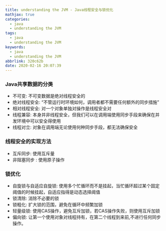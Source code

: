 ```yaml
---
title: understanding the JVM - Java线程安全与锁优化
mathjax: true
categories:
  - java
  - understanding the JVM
tags:
  - java
  - understanding the JVM
keywords:
  - java
  - understanding the JVM
abbrlink: 320c62b
date: 2020-02-16 20:07:39
---
```


### Java共享数据的分类
- 不可变: 不可变数据是绝对线程安全的
- 绝对线程安全: “不管运行时环境如何，调用者都不需要任何额外的同步措施”
- 相对线程安全: 对一个对象单独对操作是线程安全对
- 线程兼容: 本身并非线程安全，但我们可以在调用端使用同步手段来确保在并发环境中可以安全得使用
- 线程对立: 对象在调用端无论使用何种同步手段，都无法确保安全
<!---more-->

### 线程安全的实现方法
- 互斥同步: 使用互斥量
- 非阻塞同步 : 使用原子操作

### 锁优化
- 自旋锁与自适应自旋锁:  使用多个忙循环而不是挂起，当忙循环超过某个固定阈值的时候挂起，自适应指得是动态选择阈值
- 锁清除: 消除不必要的锁
- 锁粗化: 扩大锁的范围，避免在循环中频繁加锁
- 轻量级锁: 使用CAS操作，避免互斥加锁，若CAS操作失败，则使用互斥加锁
- 偏向锁: 让第一个使用对象对线程持有，在第二个线程到来前,不进行任何同步操作。

